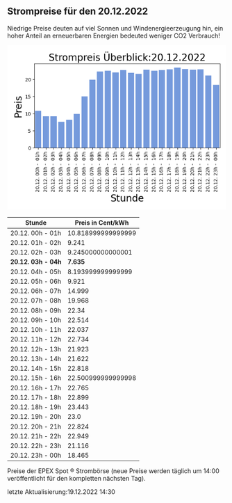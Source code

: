 
## Strompreise für den 20.12.2022

Niedrige Preise deuten auf viel Sonnen und Windenergieerzeugung hin, ein hoher Anteil an erneuerbaren Energien bedeuted weniger CO2 Verbrauch!

![Strompreis übersicht](imgs/strompreis_uebersicht.png)

| Stunde | Preis in Cent/kWh |
|---|---|
| 20.12. 00h -  01h | 10.818999999999999 | 
| 20.12. 01h -  02h | 9.241 | 
| 20.12. 02h -  03h | 9.245000000000001 | 
| **20.12. 03h -  04h** | **7.635** | 
| 20.12. 04h -  05h | 8.193999999999999 | 
| 20.12. 05h -  06h | 9.921 | 
| 20.12. 06h -  07h | 14.999 | 
| 20.12. 07h -  08h | 19.968 | 
| 20.12. 08h -  09h | 22.34 | 
| 20.12. 09h -  10h | 22.514 | 
| 20.12. 10h -  11h | 22.037 | 
| 20.12. 11h -  12h | 22.734 | 
| 20.12. 12h -  13h | 21.923 | 
| 20.12. 13h -  14h | 21.622 | 
| 20.12. 14h -  15h | 22.818 | 
| 20.12. 15h -  16h | 22.500999999999998 | 
| 20.12. 16h -  17h | 22.765 | 
| 20.12. 17h -  18h | 22.899 | 
| 20.12. 18h -  19h | 23.443 | 
| 20.12. 19h -  20h | 23.0 | 
| 20.12. 20h -  21h | 22.824 | 
| 20.12. 21h -  22h | 22.949 | 
| 20.12. 22h -  23h | 21.116 | 
| 20.12. 23h -  00h | 18.465 | 

Preise der EPEX Spot ® Strombörse (neue Preise werden täglich um 14:00 veröffentlicht für den kompletten nächsten Tag).

letzte Aktualisierung:19.12.2022 14:30